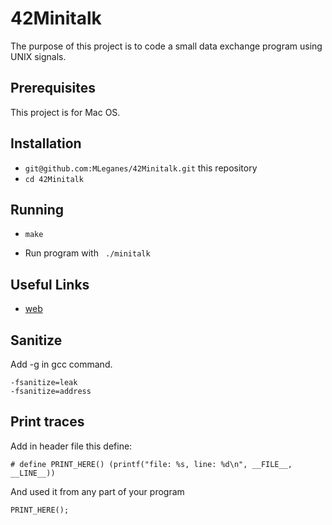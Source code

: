 # 42Minitalk

The purpose of this project is to code a small data exchange program using UNIX signals.

## Prerequisites

This project is for Mac OS.

## Installation

* `git@github.com:MLeganes/42Minitalk.git` this repository
* `cd 42Minitalk`

## Running
 
* `make`

* Run program with ``` ./minitalk```
  

## Useful Links

* [web](https://github.com)

## Sanitize
Add -g in gcc command.

	-fsanitize=leak
	-fsanitize=address

## Print traces
Add in header file this define:

	# define PRINT_HERE() (printf("file: %s, line: %d\n", __FILE__, __LINE__))

And used it from any part of your program

	PRINT_HERE();